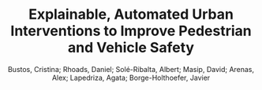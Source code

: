 ---
paperId: 20
author: Bustos, Cristina; Rhoads, Daniel; Solé-Ribalta, Albert; Masip, David; Arenas, Alex; Lapedriza, Agata; Borge-Holthoefer, Javier 
title: Explainable, Automated Urban Interventions to Improve Pedestrian and Vehicle Safety
pdf: 20_CameraReady_20.pdf
poster: 20_poster_20.png
type: Poster
topic: Scene Analysis
category: Extended Abstract
link: --
conference: cvpr
year: 2021
tags: cvpr-2021-ea
---